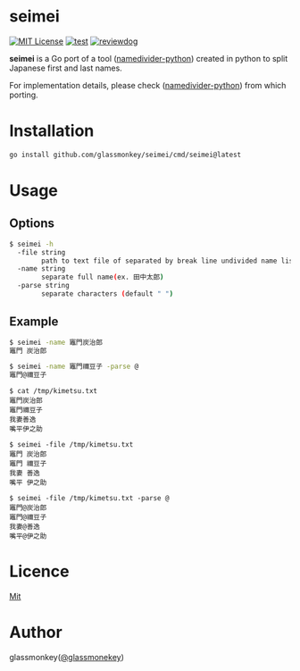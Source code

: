 # seimei

[![MIT License](http://img.shields.io/badge/license-MIT-blue.svg?style=flat-square)](LICENSE)
[![test](https://github.com/glassmonkey/seimei/workflows/test/badge.svg)](https://github.com/glassmonkey/seimei/actions?query=workflow%3Atest)
[![reviewdog](https://github.com/glassmonkey/seimei/workflows/reviewdog/badge.svg)](https://github.com/glassmonkey/seimei/actions?query=workflow%3Areviewdog)

**seimei** is a Go port of a tool ([namedivider-python](https://github.com/rskmoi/namedivider-python)) created in python to split Japanese first and last names.  

For implementation details, please check ([namedivider-python](https://github.com/rskmoi/namedivider-python)) from which porting.


# Installation

```bash
go install github.com/glassmonkey/seimei/cmd/seimei@latest
```

# Usage

## Options

```bash
$ seimei -h
  -file string
        path to text file of separated by break line undivided name list (ex. /tmp/undivided_name.txt)
  -name string
        separate full name(ex. 田中太郎)
  -parse string
        separate characters (default " ")
```

## Example

```bash
$ seimei -name 竈門炭治郎
竈門 炭治郎

$ seimei -name 竈門禰豆子 -parse @
竈門@禰豆子
```

```
$ cat /tmp/kimetsu.txt
竈門炭治郎
竈門禰豆子
我妻善逸
嘴平伊之助

$ seimei -file /tmp/kimetsu.txt
竈門 炭治郎
竈門 禰豆子
我妻 善逸
嘴平 伊之助

$ seimei -file /tmp/kimetsu.txt -parse @
竈門@炭治郎
竈門@禰豆子
我妻@善逸
嘴平@伊之助
```

# Licence
[Mit](LICENSE)

# Author
glassmonkey([@glassmonekey](https://twitter.com/glassmonekey))

